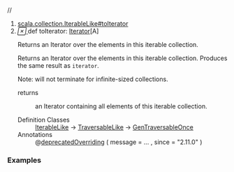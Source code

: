 //
<ol>
<li><a href="https://www.scala-lang.org/api/2.12.3/scala/collection/mutable/ArrayBuffer.html#toIterator:Iterator[A]">scala.collection.IterableLike#toIterator</a></li>
<li name="scala.collection.IterableLike#toIterator" visbl="pub" class="indented0 " data-isabs="false" fullcomment="yes" group="Ungrouped"> <a id="toIterator:Iterator[A]"></a> <span class="permalink"> <a href="../../../scala/collection/mutable/ArrayBuffer.html#toIterator:Iterator[A]" title="Permalink"> <i class="material-icons"></i> </a> </span> <span class="modifier_kind"> <span class="modifier"></span> <span class="kind">def</span> </span> <span class="symbol"> <span class="name">toIterator</span><span class="result">: <a href="../Iterator.html" class="extype" name="scala.collection.Iterator">Iterator</a>[<span class="extype" name="scala.collection.mutable.ArrayBuffer.A">A</span>]</span> </span> <p class="shortcomment cmt">Returns an Iterator over the elements in this iterable collection.</p>
 <div class="fullcomment">
  <div class="comment cmt">
   <p>Returns an Iterator over the elements in this iterable collection. Produces the same result as <code>iterator</code>.</p>
   <p> Note: will not terminate for infinite-sized collections. </p>
  </div>
  <dl class="paramcmts block">
   <dt>
    returns
   </dt>
   <dd class="cmt">
    <p>an Iterator containing all elements of this iterable collection.</p>
   </dd>
  </dl>
  <dl class="attributes block"> 
   <dt>
    Definition Classes
   </dt>
   <dd>
    <a href="../IterableLike.html" class="extype" name="scala.collection.IterableLike">IterableLike</a> → 
    <a href="../TraversableLike.html" class="extype" name="scala.collection.TraversableLike">TraversableLike</a> → 
    <a href="../GenTraversableOnce.html" class="extype" name="scala.collection.GenTraversableOnce">GenTraversableOnce</a>
   </dd>
   <dt>
    Annotations
   </dt>
   <dd> 
    <span class="name">@<a href="../../deprecatedOverriding.html" class="extype" name="scala.deprecatedOverriding">deprecatedOverriding</a></span>
    <span class="args">(<span> message = <span class="defval" name="&quot;toIterator should stay consistent with iterator for all Iterables: override iterator instead.&quot;">...</span> </span>, <span> since = <span class="symbol">"2.11.0"</span> </span>)</span> 
   </dd>
  </dl>
 </div> </li>
        </ol>


### Examples



